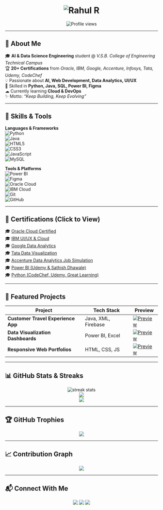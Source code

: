 <!-- Hero Header with Animated Typing -->
<h1 align="center">
  <img src="https://readme-typing-svg.demolab.com?font=Major+Mono+Display&size=35&pause=500&color=00FFD1&center=true&vCenter=true&width=900&lines=Hey%2C+I'm+Rahul+👋;AI+%26+Data+Science+Engineer;Web+Developer+%7C+UI%2FUX+Designer;Problem+Solver+%7C+Tech+Explorer" alt="Rahul R" />
</h1>

<!-- Profile Views -->
<p align="center">
  <img src="https://komarev.com/ghpvc/?username=Rahul311-R&label=Profile%20Views&color=00FFD1&style=flat" alt="Profile views" />
</p>

---

## 💫 About Me
🎓 **AI & Data Science Engineering** student @ *V.S.B. College of Engineering Technical Campus*  
🏆 **20+ Certifications** from *Oracle, IBM, Google, Accenture, Infosys, Tata, Udemy, CodeChef*  
💡 Passionate about **AI, Web Development, Data Analytics, UI/UX**  
📌 Skilled in **Python, Java, SQL, Power BI, Figma**  
☁ Currently learning **Cloud & DevOps**  
✨ Motto: *“Keep Building, Keep Evolving”*

---

## 🚀 Skills & Tools

**Languages & Frameworks**  
![Python](https://img.shields.io/badge/Python-3776AB?logo=python&logoColor=white)  
![Java](https://img.shields.io/badge/Java-007396?logo=java&logoColor=white)  
![HTML5](https://img.shields.io/badge/HTML5-E34F26?logo=html5&logoColor=white)  
![CSS3](https://img.shields.io/badge/CSS3-1572B6?logo=css3&logoColor=white)  
![JavaScript](https://img.shields.io/badge/JavaScript-F7DF1E?logo=javascript&logoColor=black)  
![MySQL](https://img.shields.io/badge/MySQL-4479A1?logo=mysql&logoColor=white)  

**Tools & Platforms**  
![Power BI](https://img.shields.io/badge/Power%20BI-F2C811?logo=powerbi&logoColor=black)  
![Figma](https://img.shields.io/badge/Figma-F24E1E?logo=figma&logoColor=white)  
![Oracle Cloud](https://img.shields.io/badge/Oracle%20Cloud-F80000?logo=oracle&logoColor=white)  
![IBM Cloud](https://img.shields.io/badge/IBM%20Cloud-1261FE?logo=ibm&logoColor=white)  
![Git](https://img.shields.io/badge/Git-F05032?logo=git&logoColor=white)  
![GitHub](https://img.shields.io/badge/GitHub-181717?logo=github&logoColor=white)  

---

## 📜 Certifications (Click to View)
🎓 [Oracle Cloud Certified](https://www.credly.com/badges)  
🎓 [IBM UI/UX & Cloud](https://www.credly.com/badges)  
🎓 [Google Data Analytics](https://www.coursera.org/account/accomplishments)  
🎓 [Tata Data Visualization](https://www.theforage.com/)  
🎓 [Accenture Data Analytics Job Simulation](https://www.theforage.com/)  
🎓 [Power BI (Udemy & Sathish Dhawale)](https://www.udemy.com/)  
🎓 [Python (CodeChef, Udemy, Great Learning)](https://www.codechef.com/)  

---

## 🌟 Featured Projects
| Project | Tech Stack | Preview |
|---------|------------|---------|
| **Customer Travel Experience App** | Java, XML, Firebase | [![Preview](https://github.com/Rahul311-R/project1/raw/main/screenshot.png)](https://github.com/Rahul311-R/project1) |
| **Data Visualization Dashboards** | Power BI, Excel | [![Preview](https://github.com/Rahul311-R/project2/raw/main/dashboard.png)](https://github.com/Rahul311-R/project2) |
| **Responsive Web Portfolios** | HTML, CSS, JS | [![Preview](https://github.com/Rahul311-R/project3/raw/main/preview.gif)](https://github.com/Rahul311-R/project3) |

---

## 📊 GitHub Stats & Streaks
<p align="center">
  <img src="https://streak-stats.demolab.com/?user=Rahul311-R&theme=tokyonight" alt="streak stats"/>
  <br/>
  <img src="https://github-readme-stats.vercel.app/api?username=Rahul311-R&show_icons=true&theme=tokyonight" />
  <br/>
  <img src="https://github-readme-stats.vercel.app/api/top-langs/?username=Rahul311-R&layout=compact&theme=tokyonight" />
</p>

---

## 🏆 GitHub Trophies
<p align="center">
  <img src="https://github-profile-trophy.vercel.app/?username=Rahul311-R&theme=tokyonight&no-frame=true&row=1&column=6" />
</p>

---

## 📈 Contribution Graph
<p align="center">
  <img src="https://github-readme-activity-graph.vercel.app/graph?username=Rahul311-R&theme=tokyo-night" />
</p>

---

## 📬 Connect With Me
<p align="center">
  <a href="mailto:rahul5341r@gmail.com"><img src="https://img.shields.io/badge/Email-D14836?logo=gmail&logoColor=white" /></a>
  <a href="https://www.linkedin.com/in/rahul-r531/"><img src="https://img.shields.io/badge/LinkedIn-0077B5?logo=linkedin&logoColor=white" /></a>
  <a href="https://github.com/Rahul311-R"><img src="https://img.shields.io/badge/GitHub-181717?logo=github&logoColor=white" /></a>
</p>
